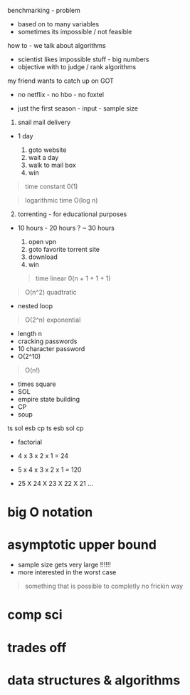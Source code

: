 benchmarking - problem

- based on to many variables
- sometimes its impossible / not feasible

how to - we talk about algorithms

- scientist likes impossible stuff - big numbers
- objective with to judge / rank algorithms

my friend wants to catch up on GOT

- no netflix - no hbo - no foxtel

- just the first season - input - sample size

1. snail mail delivery

- 1 day

  1. goto website
  2. wait a day
  3. walk to mail box
  4. win

> time constant 0(1)

> logarithmic time O(log n)

2. torrenting - for educational purposes

- 10 hours - 20 hours ? ~ 30 hours

  1. open vpn
  2. goto favorite torrent site
  3. download
  4. win

  > time linear 0(n + 1 + 1 + 1)

> O(n^2) quadtratic

- nested loop

> O(2^n) exponential

- length n
- cracking passwords
- 10 character password
- O(2^10)

> O(n!)

- times square
- SOL
- empire state building
- CP
- soup

ts sol esb cp
ts esb sol cp

- factorial
- 4 x 3 x 2 x 1 = 24
- 5 x 4 x 3 x 2 x 1 = 120

- 25 X 24 X 23 X 22 X 21 ...

# big O notation

# asymptotic upper bound

- sample size gets very large !!!!!!
- more interested in the worst case

> something that is possible to completly no frickin way

# comp sci

# trades off

# data structures & algorithms
